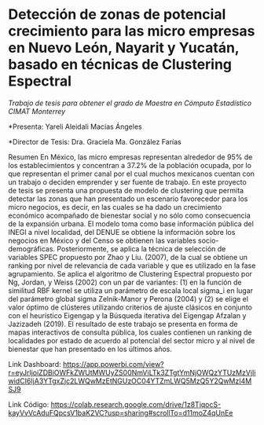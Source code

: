 # Detección de zonas de potencial crecimiento para las micro empresas en Nuevo León, Nayarit y Yucatán, basado en técnicas de Clustering Espectral
*Trabajo de tesis para obtener el grado de Maestra en Cómputo Estadístico CIMAT Monterrey*

*Presenta: Yareli Aleidali Macías Ángeles

*Director de Tesis: Dra. Graciela Ma. González Farías

Resumen
En México, las micro empresas representan alrededor de 95% de los establecimientos
y concentran a 37.2% de la población ocupada, por lo que representan el primer
canal por el cual muchos mexicanos cuentan con un trabajo o deciden emprender y
ser fuente de trabajo.
En este proyecto de tesis se presenta una propuesta de modelo de clustering que
permita detectar las zonas que han presentado un escenario favorecedor para los micro
negocios, es decir, en las cuales se ha dado un crecimiento económico acompañado de
bienestar social y no sólo como consecuencia de la expansión urbana.
El modelo toma como base información pública del INEGI a nivel localidad, del
DENUE se obtiene la información sobre los negocios en México y del Censo se obtienen
las variables socio-demográficas. Posteriormente, se aplica la técnica de selección de
variables SPEC propuesto por Zhao y Liu. (2007), de la cual se obtiene un ranking
por nivel de relevancia de cada variable y que es utilizado en la fase agrupamiento.
Se aplica el algoritmo de Clustering Espectral propuesto por Ng, Jordan, y Weiss
(2002) con un par de variantes: (1) en la función de similitud RBF kernel se utiliza un
parámetro de escala local sigma_i en lugar del parámetro global sigma Zelnik-Manor y Perona
(2004) y (2) se elige el valor óptimo de clústeres utilizando criterios de ajuste clásicos
en conjunto con el heurístico Eigengap y la Búsqueda iterativa del Eigengap Afzalan
y Jazizadeh (2019).
El resultado de este trabajo se presenta en forma de mapas interactivos de consulta
pública, los cuales contienen un ranking de localidades por estado de acuerdo al
potencial del sector micro y al nivel de bienestar que han presentado en los últimos
años.


Link Dashboard:
https://app.powerbi.com/view?r=eyJrIjoiZDBiOWFkZWUtMWUyZS00NmViLTk3ZTgtYmNjOWQzYTUzMzVjIiwidCI6IjA3YTgxZjc2LWQwMzEtNGUzOC04YTZmLWQ5MzQ5Y2QwMzI4MSJ9

Link Código:
https://colab.research.google.com/drive/1z8TjqocS-kayVvVcAduFQpcsV1baK2VC?usp=sharing#scrollTo=d11moZ4qUnEe

